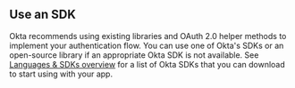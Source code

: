 ## Use an SDK

Okta recommends using existing libraries and OAuth 2.0 helper methods to implement your authentication flow. You can use one of Okta's SDKs or an open-source library if an appropriate Okta SDK is not available. See [Languages & SDKs overview](/code/) for a list of Okta SDKs that you can download to start using with your app.